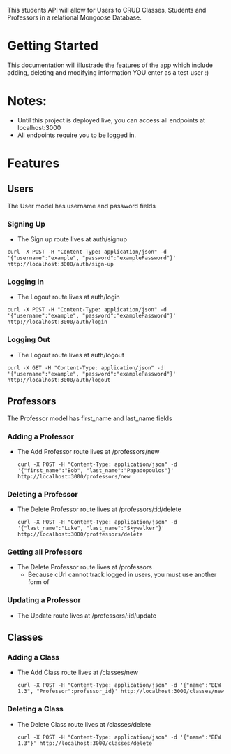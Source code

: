 This students API will allow for Users to CRUD Classes, Students and Professors in a relational Mongoose Database. 

# Getting Started

This documentation will illustrade the features of the app which include adding, deleting and modifying information YOU enter as a test user :)

# Notes:
  - Until this project is deployed live, you can access all endpoints at localhost:3000
  - All endpoints require you to be logged in.

# Features
## Users

The User model has username and password fields

### Signing Up
  - The Sign up route lives at auth/signup
  ```
  curl -X POST -H "Content-Type: application/json" -d '{"username":"example", "password":"examplePassword"}' http://localhost:3000/auth/sign-up
  ```

### Logging In
  - The Logout route lives at auth/login
  ```
  curl -X POST -H "Content-Type: application/json" -d '{"username":"example", "password":"examplePassword"}' http://localhost:3000/auth/login
  ```

### Logging Out
  - The Logout route lives at auth/logout
  ```
  curl -X GET -H "Content-Type: application/json" -d '{"username":"example", "password":"examplePassword"}' http://localhost:3000/auth/logout
  ```

## Professors

The Professor model has first_name and last_name fields


### Adding a Professor
- The Add Professor route lives at /professors/new
  ```
  curl -X POST -H "Content-Type: application/json" -d '{"first_name":"Bob", "last_name":"Papadopoulos"}' http://localhost:3000/professors/new
  ```
### Deleting a Professor
- The Delete Professor route lives at /professors/:id/delete
  ```
  curl -X POST -H "Content-Type: application/json" -d '{"last_name":"Luke", "last_name":"Skywalker"}' http://localhost:3000/proffessors/delete
  ```
### Getting all Professors
- The Delete Professor route lives at /professors
  - Because cUrl cannot track logged in users, you must use another form of 

### Updating a Professor
- The Update route lives at /professors/:id/update


## Classes
### Adding a Class
- The Add Class route lives at /classes/new
  ```
  curl -X POST -H "Content-Type: application/json" -d '{"name":"BEW 1.3", "Professor":professor_id}' http://localhost:3000/classes/new
  ```
### Deleting a Class
- The Delete Class route lives at /classes/delete
  ```
  curl -X POST -H "Content-Type: application/json" -d '{"name":"BEW 1.3"}' http://localhost:3000/classes/delete
  ```

